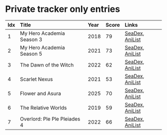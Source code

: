 # Private tracker only entries
| Idx | Title                        | Year | Score | Links                                                                              |
| :---| :----------------------------| :----| :-----| :----------------------------------------------------------------------------------|
| 1   | My Hero Academia Season 3    | 2018 | 79    | [SeaDex](https://releases.moe/100166/), [AniList](https://anilist.co/anime/100166) |
| 2   | My Hero Academia Season 5    | 2021 | 73    | [SeaDex](https://releases.moe/117193/), [AniList](https://anilist.co/anime/117193) |
| 3   | The Dawn of the Witch        | 2022 | 62    | [SeaDex](https://releases.moe/133175/), [AniList](https://anilist.co/anime/133175) |
| 4   | Scarlet Nexus                | 2021 | 53    | [SeaDex](https://releases.moe/131150/), [AniList](https://anilist.co/anime/131150) |
| 5   | Flower and Asura             | 2025 | 70    | [SeaDex](https://releases.moe/178022/), [AniList](https://anilist.co/anime/178022) |
| 6   | The Relative Worlds          | 2019 | 59    | [SeaDex](https://releases.moe/104562/), [AniList](https://anilist.co/anime/104562) |
| 7   | Overlord: Ple Ple Pleiades 4 | 2022 | 66    | [SeaDex](https://releases.moe/151898/), [AniList](https://anilist.co/anime/151898) |